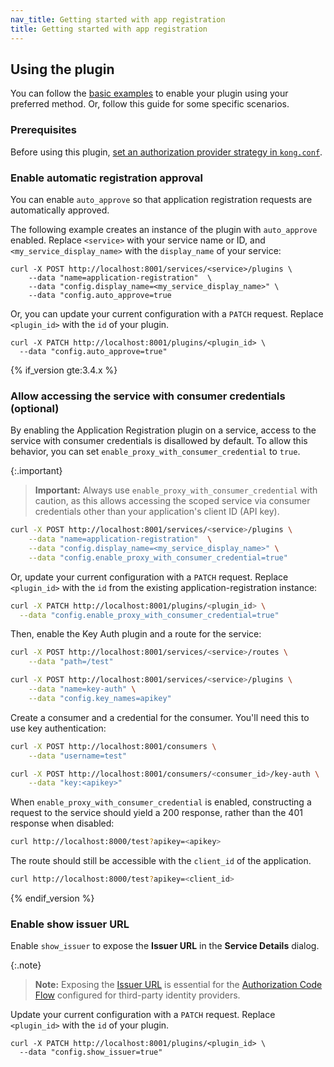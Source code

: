 ```yaml
---
nav_title: Getting started with app registration
title: Getting started with app registration
---
```


## Using the plugin

You can follow the [basic examples](/hub/kong-inc/application-registration/how-to/basic-example/) to enable
your plugin using your preferred method. Or, follow this guide for some specific scenarios.

### Prerequisites

Before using this plugin, [set an authorization provider strategy in `kong.conf`](/gateway/latest/kong-enterprise/dev-portal/applications/auth-provider-strategy/). 

### Enable automatic registration approval

You can enable `auto_approve` so that application registration requests are
automatically approved.

The following example creates an instance of the plugin with `auto_approve` enabled.
Replace `<service>` with your service name or ID, and `<my_service_display_name>` with the
`display_name` of your service:

```
curl -X POST http://localhost:8001/services/<service>/plugins \
    --data "name=application-registration"  \
    --data "config.display_name=<my_service_display_name>" \
    --data "config.auto_approve=true
```

Or, you can update your current configuration with a `PATCH` request.
Replace `<plugin_id>` with the `id` of your plugin.

```
curl -X PATCH http://localhost:8001/plugins/<plugin_id> \
  --data "config.auto_approve=true"
```

{% if_version gte:3.4.x %}
### Allow accessing the service with consumer credentials (optional)

By enabling the Application Registration plugin on a service, access to the service with consumer credentials is disallowed by default. To allow this behavior, you can set `enable_proxy_with_consumer_credential` to `true`.

{:.important}
> **Important:** Always use `enable_proxy_with_consumer_credential` with caution, as this allows accessing the scoped service via consumer credentials other than your application's client ID (API key).

```sh
curl -X POST http://localhost:8001/services/<service>/plugins \
    --data "name=application-registration"  \
    --data "config.display_name=<my_service_display_name>" \
    --data "config.enable_proxy_with_consumer_credential=true"
```

Or, update your current configuration with a `PATCH` request.
Replace `<plugin_id>` with the `id` from the existing application-registration instance:

```sh
curl -X PATCH http://localhost:8001/plugins/<plugin_id> \
  --data "config.enable_proxy_with_consumer_credential=true"
```

Then, enable the Key Auth plugin and a route for the service:

```sh
curl -X POST http://localhost:8001/services/<service>/routes \
    --data "path=/test"
```

```sh
curl -X POST http://localhost:8001/services/<service>/plugins \
    --data "name=key-auth" \
    --data "config.key_names=apikey"
```

Create a consumer and a credential for the consumer. You'll need this to use key authentication:

```sh
curl -X POST http://localhost:8001/consumers \
    --data "username=test"
```

```sh
curl -X POST http://localhost:8001/consumers/<consumer_id>/key-auth \
    --data "key:<apikey>"
```

When `enable_proxy_with_consumer_credential` is enabled, constructing a request to the service should yield a 200 response, rather than the 401 response when disabled:

```sh
curl http://localhost:8000/test?apikey=<apikey>
```

The route should still be accessible with the `client_id` of the application.

```sh
curl http://localhost:8000/test?apikey=<client_id>
```
{% endif_version %}
### Enable show issuer URL

Enable `show_issuer` to expose the **Issuer URL** in the **Service Details** dialog.

{:.note}
> **Note:** Exposing the [Issuer URL](/gateway/latest/kong-enterprise/dev-portal/applications/enable-application-registration#show-url-issuer) is essential
for the [Authorization Code Flow](/gateway/latest/kong-enterprise/dev-portal/authentication/3rd-party-oauth/#ac-flow) 
configured for third-party identity providers.

Update your current configuration with a `PATCH` request. Replace `<plugin_id>` with the `id` of your plugin.

```
curl -X PATCH http://localhost:8001/plugins/<plugin_id> \
  --data "config.show_issuer=true"
```
